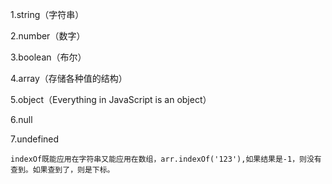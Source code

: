 1.string（字符串）

2.number（数字）

3.boolean（布尔）

4.array（存储各种值的结构）

5.object（Everything in JavaScript is an object）

6.null

7.undefined

```
indexOf既能应用在字符串又能应用在数组，arr.indexOf('123'),如果结果是-1，则没有查到。如果查到了，则是下标。
```



